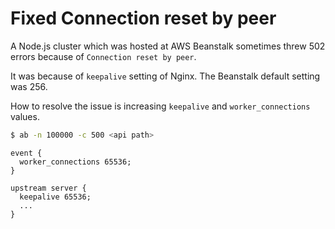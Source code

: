 # Fixed Connection reset by peer

A Node.js cluster which was hosted at AWS Beanstalk sometimes threw 502 errors because of `Connection reset by peer`.

It was because of `keepalive` setting of Nginx. The Beanstalk default setting was 256.

How to resolve the issue is increasing `keepalive` and `worker_connections` values.

```sh
$ ab -n 100000 -c 500 <api path>
```

```
event {
  worker_connections 65536;
}

upstream server {
  keepalive 65536;
  ...
}
```
